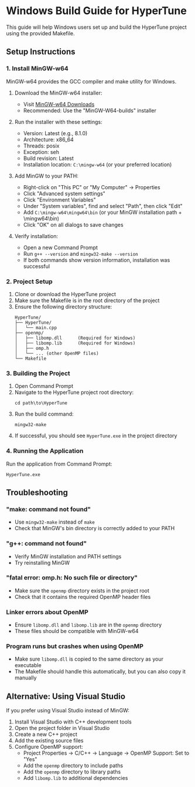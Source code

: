 # Windows Build Guide for HyperTune

This guide will help Windows users set up and build the HyperTune project using the provided Makefile.

## Setup Instructions

### 1. Install MinGW-w64

MinGW-w64 provides the GCC compiler and make utility for Windows.

1. Download the MinGW-w64 installer:
   - Visit [MinGW-w64 Downloads](https://www.mingw-w64.org/downloads/)
   - Recommended: Use the "MinGW-W64-builds" installer

2. Run the installer with these settings:
   - Version: Latest (e.g., 8.1.0)
   - Architecture: x86_64
   - Threads: posix
   - Exception: seh
   - Build revision: Latest
   - Installation location: `C:\mingw-w64` (or your preferred location)

3. Add MinGW to your PATH:
   - Right-click on "This PC" or "My Computer" → Properties
   - Click "Advanced system settings"
   - Click "Environment Variables"
   - Under "System variables", find and select "Path", then click "Edit"
   - Add `C:\mingw-w64\mingw64\bin` (or your MinGW installation path + \mingw64\bin)
   - Click "OK" on all dialogs to save changes

4. Verify installation:
   - Open a new Command Prompt
   - Run `g++ --version` and `mingw32-make --version`
   - If both commands show version information, installation was successful

### 2. Project Setup

1. Clone or download the HyperTune project
2. Make sure the Makefile is in the root directory of the project
3. Ensure the following directory structure:
   ```
   HyperTune/
   ├── HyperTune/
   │   └── main.cpp
   ├── openmp/
   │   ├── libomp.dll      (Required for Windows)
   │   ├── libomp.lib      (Required for Windows)
   │   ├── omp.h
   │   └── ... (other OpenMP files)
   └── Makefile
   ```

### 3. Building the Project

1. Open Command Prompt
2. Navigate to the HyperTune project root directory:
   ```
   cd path\to\HyperTune
   ```
3. Run the build command:
   ```
   mingw32-make
   ```
4. If successful, you should see `HyperTune.exe` in the project directory

### 4. Running the Application

Run the application from Command Prompt:
```
HyperTune.exe
```

## Troubleshooting

### "make: command not found"
- Use `mingw32-make` instead of `make`
- Check that MinGW's bin directory is correctly added to your PATH

### "g++: command not found"
- Verify MinGW installation and PATH settings
- Try reinstalling MinGW

### "fatal error: omp.h: No such file or directory"
- Make sure the `openmp` directory exists in the project root
- Check that it contains the required OpenMP header files

### Linker errors about OpenMP
- Ensure `libomp.dll` and `libomp.lib` are in the `openmp` directory
- These files should be compatible with MinGW-w64

### Program runs but crashes when using OpenMP
- Make sure `libomp.dll` is copied to the same directory as your executable
- The Makefile should handle this automatically, but you can also copy it manually

## Alternative: Using Visual Studio

If you prefer using Visual Studio instead of MinGW:

1. Install Visual Studio with C++ development tools
2. Open the project folder in Visual Studio
3. Create a new C++ project
4. Add the existing source files
5. Configure OpenMP support:
   - Project Properties → C/C++ → Language → OpenMP Support: Set to "Yes"
   - Add the `openmp` directory to include paths
   - Add the `openmp` directory to library paths
   - Add `libomp.lib` to additional dependencies

